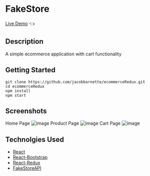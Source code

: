# FakeStore

[Live Demo](https://ecommerce-redux-omega.vercel.app/) 👈

## Description

A simple ecommerce application with cart functionality

## Getting Started

```
git clone https://github.com/jacobbarnette/ecommerceRedux.git
cd ecommerceRedux
npm install
npm start
```

## Screenshots

Home Page
![image](https://user-images.githubusercontent.com/63681779/225692336-5dc76c8d-fced-41b3-acd6-9f1d6ec7b00b.png)
Product Page
![image](https://user-images.githubusercontent.com/63681779/225692455-4cc8412d-9cc1-4224-8d20-809ce521438a.png)
Cart Page
![image](https://user-images.githubusercontent.com/63681779/225692508-09517707-de6c-4933-b5f5-ad09cfc267fd.png)

## Technolgies Used

- [React](https://reactjs.org/)
- [React-Bootstrap](https://react-bootstrap.github.io/)
- [React-Redux](https://react-redux.js.org/)
- [FakeStoreAPI](https://fakestoreapi.com/)
